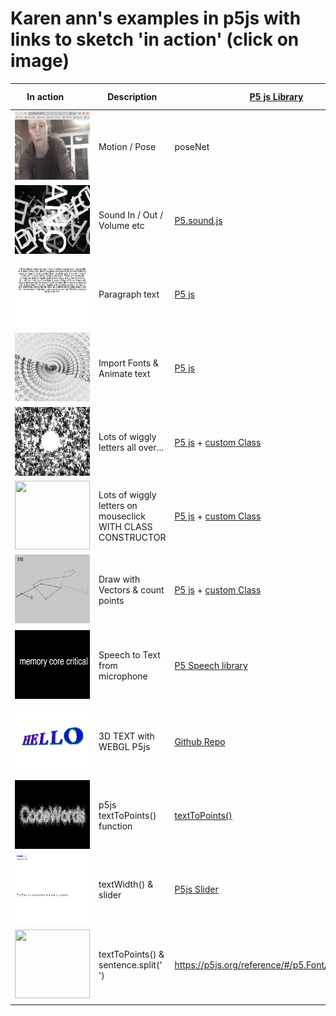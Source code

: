 # Karen ann's examples in p5js with links to sketch 'in action' (click on image)
In&nbsp;action&nbsp;&nbsp;&nbsp;&nbsp;&nbsp;&nbsp; | Description | [P5 js Library](https://p5js.org/libraries/) | Possible use / demo | Example Sketch/folder 
----------------- | ------------- | ------------- | ------------- | ------------- 
<a href= "https://karenanndonnachie.github.io/Slave-To-The-Algorithm/P5js/poseNet_test" target="_blank"><img src="../previewImages/poseNet_workingSketch.JPG" width="120" height="110" /><a/> | Motion / Pose | poseNet  | Motion Tracking | <a href="poseNet_test/" target="_blank">poseNet/</a>
<a href="https://karenanndonnachie.github.io/Slave-To-The-Algorithm/P5js/P5js_soundTest/"><img src="../previewImages/soundTest_workingSketch.JPG" width="120" height="110" /></a> | Sound In / Out / Volume etc | [P5.sound.js](https://p5js.org/reference/#/libraries/p5.sound) | Play music / analyse sound | <a href="P5js_soundTest/" target="_blank">soundTest/</a>
<a href= "https://karenanndonnachie.github.io/Slave-To-The-Algorithm/P5js/TextParaMobyDick" target="_blank"><img src="../previewImages/textParaMobyDick_workingSketch.JPG" width="120" height="110" /></a> | Paragraph text | [P5 js](https://p5js.org/reference/) | Import text / animate as wave | <a href="TextParaMobyDick/" target="_blank">TextParaMobyDick/</a>
<a href= "https://karenanndonnachie.github.io/Slave-To-The-Algorithm/P5js/CODEWORDS13aug/"><img src="../previewImages/spinnyText_workingSketch.JPG" width="120" height="110" /> | Import Fonts & Animate text | [P5 js](https://p5js.org/reference/)  | Translate/Rotate animate / map() function | <a href="spinnyText/" target="_blank">spinnyText/</a>
<a href= "https://karenanndonnachie.github.io/Slave-To-The-Algorithm/P5js/randomLettersErase/" target="_blank"><img src="../previewImages/randomLettersErase_workingSketch.JPG" width="120" height="110" /></a> | Lots of wiggly letters all over... | [P5 js](https://p5js.org/reference/) + [custom Class](https://p5js.org/reference/#/p5/class) | Fill Window with text, erase with mouse | <a href="randomLettersErase/" target="_blank">randomLettersErase/</a>
<a href= "https://simandy.github.io/codewords/processing/wigglyRandomLetters" target="_blank"><img src="../previewImages/wigglyRandomLetters.JPG" width="120" height="110" /></a> | Lots of wiggly letters on mouseclick WITH CLASS CONSTRUCTOR | [P5 js](https://p5js.org/reference/) + [custom Class](https://p5js.org/reference/#/p5/class) | Fill Window on mousePress() | <a href="wigglyRandomLetters/" target="_blank">wigglyRandomLetters/</a>
<a href="https://karenanndonnachie.github.io/Slave-To-The-Algorithm/P5js/doodleVector_p5js/" target="_blank"><img src="../previewImages/doodleVector.JPG" width="120" height="110" /></a> | Draw with Vectors & count points | [P5 js](https://p5js.org/reference/) + [custom Class](https://p5js.org/reference/#/p5/class) | Drawing app that tracks "complexity" | <a href="doodleVector_p5js/" target="_blank">doodleVector_p5js/</a>
<a href="https://karenanndonnachie.github.io/Slave-To-The-Algorithm/P5js/p5Speech_singleLineContinuous/" target="_blank"><img src="../previewImages/p5Speech_workingSketch.JPG" width="120" height="110" /></a> | Speech to Text from microphone | [P5 Speech library](https://idmnyu.github.io/p5.js-speech/) | Uses microphone as input, writes text to screen. Can also do the inverse (ie. read a text) | <a href="p5Speech_singleLineContinuous/" target="_blank">p5Speech_singleLineContinuous/</a>
<a href="https://github.com/FreddieRa/p5.3D/wiki/Word3D" target="_blank"><img src="../previewImages/WEBGL_3D_P5js_github.JPG" width="120" height="110"> | 3D TEXT with WEBGL P5js | [Github Repo](https://github.com/FreddieRa/p5.3D/wiki/Word3D) | Can make words, shapes and more in 3D with WEBGL | no demo 
<a href="https://simandy.github.io/codewords"><img src="../previewImages/HairyCodeWords.JPG" width="120" height="110"> | p5js textToPoints() function | [textToPoints()](https://p5js.org/reference/#/p5.Font/textToPoints) | Uses loaded font geometry to create points | https://simandy.github.io/codewords
<a href="https://simandy.github.io/codewords/processing/TextSimpleKerning/"><img src="../previewImages/letterspaceSlider.JPG" width="120" height="110"> | textWidth() & slider | [P5js Slider](https://p5js.org/reference/#/p5/createSlider) | Uses a slider to visualise letter spacing | https://github.com/simandy/codewords/processing/TextSimpleKerning/
<a href="https://karenanndonnachie.github.io/codewords/Slave-To-The-Algorithm/P5js/TextToPoints_Para_appearOverTime"><img src="/paraWordPoint.JPG" width="120" height="110"> | textToPoints() & sentence.split(' ') | https://p5js.org/reference/#/p5.Font/textToPoints | Can break down and 'set' type within canvas contraints as paragraph, words, letters or points | https://karenanndonnachie.com/Slave-To-The-Algorithm/P5js/TextToPoints_Para_appearOverTime

  
